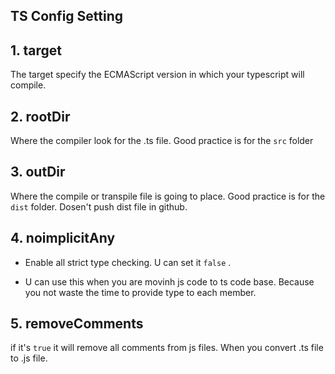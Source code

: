 ## TS Config Setting

## 1. target 

The target specify the ECMAScript version in which your typescript will compile.

## 2. rootDir

Where the compiler look for the .ts file. Good practice is for the `src` folder

## 3. outDir

Where the compile or transpile file is going to place. Good practice is for the `dist` folder. Dosen't push dist file in github.

## 4. noimplicitAny

 - Enable all strict type checking. U can set it `false` .
 
 - U can use this when you are movinh js code to ts code base. Because you not waste the time to provide type to each member.

## 5. removeComments

if it's `true` it will remove all comments from js files. When you convert .ts file to .js file.
